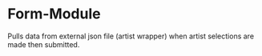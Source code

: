 # Form-Module
Pulls data from external json file (artist wrapper) when artist selections are made then  submitted.
 

